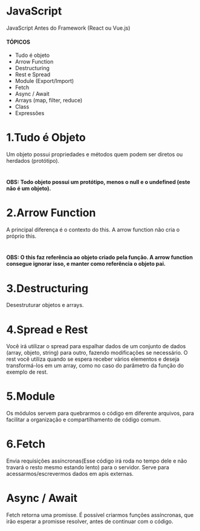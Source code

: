 # JavaScript
JavaScript Antes do Framework (React ou Vue.js)

#### TÓPICOS

<ul>
    <li>Tudo é objeto</li>
    <li>Arrow Function</li>
    <li>Destructuring</li>
    <li>Rest e Spread</li>
    <li>Module (Export/Import)</li>
    <li>Fetch</li>
    <li>Async / Await</li>
    <li>Arrays (map, filter, reduce)</li>
    <li>Class</li>
    <li>Expressões</li>
</ul>

#

# 1.Tudo é Objeto
Um objeto possui propriedades e métodos quem podem ser diretos ou herdados (protótipo).

#
#### OBS: Todo objeto possui um protótipo, menos o null e o undefined (este não é um objeto).
#

# 2.Arrow Function
A principal diferença é o contexto do this. A arrow function não cria o próprio this.

#
#### OBS: O this faz referência ao objeto criado pela função. A arrow function consegue ignorar isso, e manter como referência o objeto pai.

#

# 3.Destructuring
Desestruturar objetos e arrays.

#

# 4.Spread e Rest
Você irá utilizar o spread para espalhar dados de um conjunto de dados (array, objeto, string) para outro, fazendo modificações se necessário. O rest você utiliza quando se espera receber vários elementos e deseja transformá-los em um array, como no caso do parâmetro da função do exemplo de rest.
#

# 5.Module
Os módulos servem para quebrarmos o código em diferente arquivos, para facilitar a organização e compartilhamento de código comum.

#

# 6.Fetch
Envia requisições assíncronas(Esse código irá roda no tempo dele e não travará o resto mesmo estando lento) para o servidor. Serve para acessarmos/escrevermos dados em apis externas.

#
# Async / Await
Fetch retorna uma promisse. É possível criarmos funções assíncronas, que irão esperar a promisse resolver, antes de continuar com o código.



